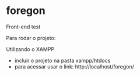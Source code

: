 # foregon
Front-end test

Para rodar o projeto:

Utilizando o XAMPP

- incluir o projeto na pasta xampp/htdocs 
- para acessar usar o link: http://localhost/foregon/
